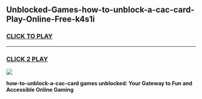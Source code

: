 
## Unblocked-Games-how-to-unblock-a-cac-card-Play-Online-Free-k4s1i
<h3>
<a href="https://premium76.site?title=how-to-unblock-a-cac-card&ref=26A">CLICK TO PLAY</a></h3>
<hr>

<h3>
<a href="https://premium76.site?title=how-to-unblock-a-cac-card&ref=26A">CLICK 2 PLAY</a>
  
</h3>

<a href="https://premium76.site?title=how-to-unblock-a-cac-card&ref=26A"><img src="https://clearcache.store/games.png"></a>


**how-to-unblock-a-cac-card games unblocked: Your Gateway to Fun and Accessible Online Gaming**
